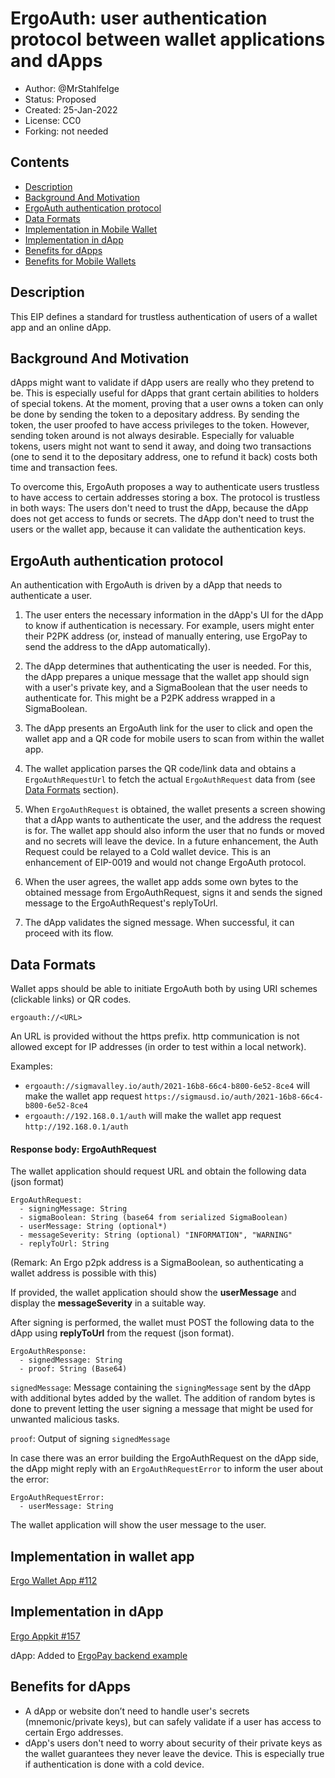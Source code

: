 # ErgoAuth: user authentication protocol between wallet applications and dApps

* Author: @MrStahlfelge
* Status: Proposed
* Created: 25-Jan-2022
* License: CC0
* Forking: not needed

## Contents
- [Description](#description)
- [Background And Motivation](#background-and-motivation)
- [ErgoAuth authentication protocol](#ergoauth-authentication-protocol)
- [Data Formats](#data-formats)
- [Implementation in Mobile Wallet](#implementation-in-mobile-wallet)
- [Implementation in dApp](#implementation-in-dapp)
- [Benefits for dApps](#benefits-for-dapps)
- [Benefits for Mobile Wallets](#benefits-for-mobile-wallets)

## Description
This EIP defines a standard for trustless authentication of users of a wallet app and an online
dApp.

## Background And Motivation

dApps might want to validate if dApp users are really who they pretend to be. This is especially
useful for dApps that grant certain abilities to holders of special tokens. At the moment,
proving that a user owns a token can only be done by sending the token to a depositary address.
By sending the token, the user proofed to have access privileges to the token.
However, sending token around is not always desirable. Especially for valuable tokens, users might
not want to send it away, and doing two transactions (one to send it to the depositary address, one
to refund it back) costs both time and transaction fees.

To overcome this, ErgoAuth proposes a way to authenticate users trustless to have access to certain
addresses storing a box. The protocol is trustless in both ways: The users don't need to trust
the dApp, because the dApp does not get access to funds or secrets. The dApp don't need to trust
the users or the wallet app, because it can validate the authentication keys.

## ErgoAuth authentication protocol

An authentication with ErgoAuth is driven by a dApp that needs to authenticate a user.

1) The user enters the necessary information in the dApp's UI for the dApp to know if authentication
is necessary. For example, users might enter their P2PK address (or, instead of manually entering,
use ErgoPay to send the address to the dApp automatically).

2) The dApp determines that authenticating the user is needed. For this, the dApp prepares a unique
message that the wallet app should sign with a user's private key, and a SigmaBoolean that the user
needs to authenticate for. This might be a P2PK address wrapped in a SigmaBoolean.

3) The dApp presents an ErgoAuth link for the user to click and open the wallet app and a QR code
for mobile users to scan from within the wallet app.

4) The wallet application parses the QR code/link data and obtains a
`ErgoAuthRequestUrl` to fetch the actual `ErgoAuthRequest` data from
(see [Data Formats](#data-formats) section).

5) When `ErgoAuthRequest` is obtained, the wallet presents a screen showing that a dApp wants to
authenticate the user, and the address the request is for. The wallet app should also inform the
user that no funds or moved and no secrets will leave the device.
In a future enhancement, the Auth Request could be relayed to a Cold wallet device. This is an enhancement 
of EIP-0019 and would not change ErgoAuth protocol.

6) When the user agrees, the wallet app adds some own bytes to the obtained message from ErgoAuthRequest,
signs it  and sends the signed message to the ErgoAuthRequest's replyToUrl.

7) The dApp validates the signed message. When successful, it can proceed with its flow.

## Data Formats

Wallet apps should be able to initiate ErgoAuth both by using URI schemes
(clickable links) or QR codes.

`ergoauth://<URL>`

An URL is provided without the https prefix. http communication is not allowed except for IP addresses
(in order to test within a local network).

Examples:
* `ergoauth://sigmavalley.io/auth/2021-16b8-66c4-b800-6e52-8ce4` will make the wallet app request
`https://sigmausd.io/auth/2021-16b8-66c4-b800-6e52-8ce4`
* `ergoauth://192.168.0.1/auth` will make the wallet app request
`http://192.168.0.1/auth`

#### Response body: ErgoAuthRequest

The wallet application should request URL and obtain the following data (json format)

```
ErgoAuthRequest:
  - signingMessage: String
  - sigmaBoolean: String (base64 from serialized SigmaBoolean)
  - userMessage: String (optional*)
  - messageSeverity: String (optional) "INFORMATION", "WARNING"
  - replyToUrl: String
```

(Remark: An Ergo p2pk address is a SigmaBoolean, so authenticating a wallet address is possible with this)

If provided, the wallet application should show the **userMessage** and display the **messageSeverity**
in a suitable way.

After signing is performed, the
wallet must POST the following data to the dApp using **replyToUrl** from the
request (json format).

```
ErgoAuthResponse:
  - signedMessage: String
  - proof: String (Base64)
```

`signedMessage`: Message containing the `signingMessage` sent by the dApp with additional bytes added by the 
wallet. The addition of random bytes is done to prevent letting the user signing a message that might be used
for unwanted malicious tasks.

`proof`: Output of signing `signedMessage`

In case there was an error building the ErgoAuthRequest on the dApp side, the dApp might reply
with an `ErgoAuthRequestError` to inform the user about the error:

```
ErgoAuthRequestError:
  - userMessage: String
```

The wallet application will show the user message to the user.


## Implementation in wallet app
[Ergo Wallet App #112](https://github.com/ergoplatform/ergo-wallet-app/issues/112)

## Implementation in dApp

[Ergo Appkit #157](https://github.com/ergoplatform/ergo-appkit/pull/157)

dApp: Added to [ErgoPay backend example](https://github.com/MrStahlfelge/ergopay-server-example/commit/9271f0ef890d6c8e63789f6c82b65595efe8549a)

## Benefits for dApps
- A dApp or website don’t need to handle user's secrets (mnemonic/private keys), but can
safely validate if a user has access to certain Ergo addresses.
- dApp's users don't need to worry about security of their private keys as the
wallet guarantees they never leave the device. This is especially true if authentication
is done with a cold device.

